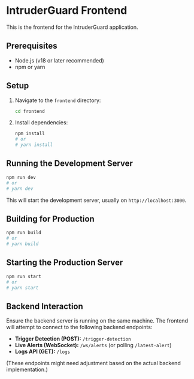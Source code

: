 # IntruderGuard Frontend

This is the frontend for the IntruderGuard application.

## Prerequisites

- Node.js (v18 or later recommended)
- npm or yarn

## Setup

1. Navigate to the `frontend` directory:
   ```bash
   cd frontend
   ```
2. Install dependencies:
   ```bash
   npm install
   # or
   # yarn install
   ```

## Running the Development Server

```bash
npm run dev
# or
# yarn dev
```

This will start the development server, usually on `http://localhost:3000`.

## Building for Production

```bash
npm run build
# or
# yarn build
```

## Starting the Production Server

```bash
npm run start
# or
# yarn start
```

## Backend Interaction

Ensure the backend server is running on the same machine. The frontend will attempt to connect to the following backend endpoints:

- **Trigger Detection (POST):** `/trigger-detection`
- **Live Alerts (WebSocket):** `/ws/alerts` (or polling `/latest-alert`)
- **Logs API (GET):** `/logs`

(These endpoints might need adjustment based on the actual backend implementation.)